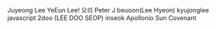 Juyeong Lee
YeEun Lee!
오리
Peter J
beuoon(Lee Hyeon)
kyujonglee javascript
2doo (LEE DOO SEOP)
inseok
Apollonio Sun
Covenant
